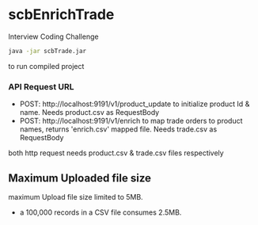 # scbEnrichTrade
Interview Coding Challenge

```bash
java -jar scbTrade.jar
```
to run compiled project

### API Request URL
- POST: http://localhost:9191/v1/product_update to initialize product Id & name. Needs product.csv as RequestBody
- POST: http://localhost:9191/v1/enrich to map trade orders to product names, returns 'enrich.csv' mapped file. Needs trade.csv as RequestBody

both http request needs product.csv & trade.csv files respectively

## Maximum Uploaded file size
maximum Upload file size limited to 5MB.
- a 100,000 records in a CSV file consumes 2.5MB.
